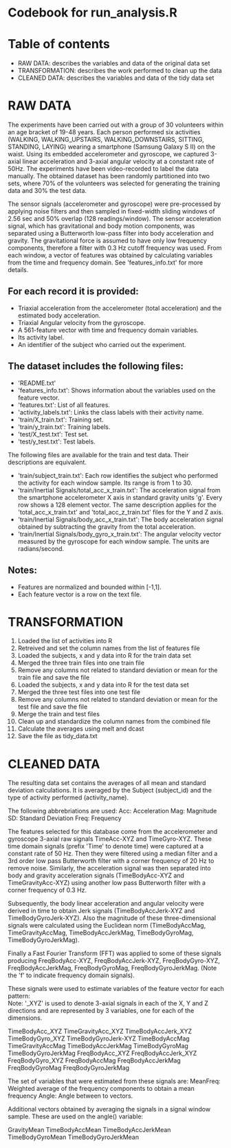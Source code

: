 Codebook for run_analysis.R
======================================

Table of contents
======================================
- RAW DATA: describes the variables and data of the original data set
- TRANSFORMATION: describes the work performed to clean up the data
- CLEANED DATA: describes the variables and data of the tidy data set

RAW DATA
======================================
The experiments have been carried out with a group of 30 volunteers within an age bracket of 19-48 years. Each person performed six activities (WALKING, WALKING_UPSTAIRS, WALKING_DOWNSTAIRS, SITTING, STANDING, LAYING) wearing a smartphone (Samsung Galaxy S II) on the waist. Using its embedded accelerometer and gyroscope, we captured 3-axial linear acceleration and 3-axial angular velocity at a constant rate of 50Hz. The experiments have been video-recorded to label the data manually. The obtained dataset has been randomly partitioned into two sets, where 70% of the volunteers was selected for generating the training data and 30% the test data. 

The sensor signals (accelerometer and gyroscope) were pre-processed by applying noise filters and then sampled in fixed-width sliding windows of 2.56 sec and 50% overlap (128 readings/window). The sensor acceleration signal, which has gravitational and body motion components, was separated using a Butterworth low-pass filter into body acceleration and gravity. The gravitational force is assumed to have only low frequency components, therefore a filter with 0.3 Hz cutoff frequency was used. From each window, a vector of features was obtained by calculating variables from the time and frequency domain. See 'features_info.txt' for more details. 

For each record it is provided:
--------------------------------------

- Triaxial acceleration from the accelerometer (total acceleration) and the estimated body acceleration.
- Triaxial Angular velocity from the gyroscope. 
- A 561-feature vector with time and frequency domain variables. 
- Its activity label. 
- An identifier of the subject who carried out the experiment.

The dataset includes the following files:
--------------------------------------
- 'README.txt'
- 'features_info.txt': Shows information about the variables used on the feature vector.
- 'features.txt': List of all features.
- 'activity_labels.txt': Links the class labels with their activity name.
- 'train/X_train.txt': Training set.
- 'train/y_train.txt': Training labels.
- 'test/X_test.txt': Test set.
- 'test/y_test.txt': Test labels.

The following files are available for the train and test data. Their descriptions are equivalent. 

- 'train/subject_train.txt': Each row identifies the subject who performed the activity for each window sample. Its range is from 1 to 30. 
- 'train/Inertial Signals/total_acc_x_train.txt': The acceleration signal from the smartphone accelerometer X axis in standard gravity units 'g'. Every row shows a 128 element vector. The same description applies for the 'total_acc_x_train.txt' and 'total_acc_z_train.txt' files for the Y and Z axis. 
- 'train/Inertial Signals/body_acc_x_train.txt': The body acceleration signal obtained by subtracting the gravity from the total acceleration. 
- 'train/Inertial Signals/body_gyro_x_train.txt': The angular velocity vector measured by the gyroscope for each window sample. The units are radians/second. 

Notes: 
--------------------------------------
- Features are normalized and bounded within [-1,1].
- Each feature vector is a row on the text file.

TRANSFORMATION
======================================
1. Loaded the list of activities into R
2. Retreived and set the column names from the list of features file
3. Loaded the subjects, x and y data into R for the train data set
4. Merged the three train files into one train file
5. Remove any columns not related to standard deviation or mean for the train file and save the file
6. Loaded the subjects, x and y data into R for the test data set
7. Merged the three test files into one test file
8. Remove any columns not related to standard deviation or mean for the test file and save the file
9. Merge the train and test files
10. Clean up and standardize the column names from the combined file
11. Calculate the averages using melt and dcast
12. Save the file as tidy_data.txt

CLEANED DATA
======================================
The resulting data set contains the averages of all mean and standard deviation calculations.  It is averaged by the Subject (subject_id) and the type of activity performed (activity_name).

The following abbrebriations are used:
Acc: Acceleration
Mag: Magnitude
SD: Standard Deviation
Freq: Frequency

The features selected for this database come from the accelerometer and gyroscope 3-axial raw signals TimeAcc-XYZ and TimeGyro-XYZ. These time domain signals (prefix 'Time' to denote time) were captured at a constant rate of 50 Hz. Then they were filtered using a median filter and a 3rd order low pass Butterworth filter with a corner frequency of 20 Hz to remove noise. Similarly, the acceleration signal was then separated into body and gravity acceleration signals (TimeBodyAcc-XYZ and TimeGravityAcc-XYZ) using another low pass Butterworth filter with a corner frequency of 0.3 Hz. 

Subsequently, the body linear acceleration and angular velocity were derived in time to obtain Jerk signals (TimeBodyAccJerk-XYZ and TimeBodyGyroJerk-XYZ). Also the magnitude of these three-dimensional signals were calculated using the Euclidean norm (TimeBodyAccMag, TimeGravityAccMag, TimeBodyAccJerkMag, TimeBodyGyroMag, TimeBodyGyroJerkMag). 

Finally a Fast Fourier Transform (FFT) was applied to some of these signals producing FreqBodyAcc-XYZ, FreqBodyAccJerk-XYZ, FreqBodyGyro-XYZ, FreqBodyAccJerkMag, FreqBodyGyroMag, FreqBodyGyroJerkMag. (Note the 'f' to indicate frequency domain signals).

These signals were used to estimate variables of the feature vector for each pattern:  
Note: '_XYZ' is used to denote 3-axial signals in each of the X, Y and Z directions and are represented by 3 variables, one for each of the dimensions.

TimeBodyAcc_XYZ
TimeGravityAcc_XYZ
TimeBodyAccJerk_XYZ
TimeBodyGyro_XYZ
TimeBodyGyroJerk-XYZ
TimeBodyAccMag
TimeGravityAccMag
TimeBodyAccJerkMag
TimeBodyGyroMag
TimeBodyGyroJerkMag
FreqBodyAcc_XYZ
FreqBodyAccJerk_XYZ
FreqBodyGyro_XYZ
FreqBodyAccMag
FreqBodyAccJerkMag
FreqBodyGyroMag
FreqBodyGyroJerkMag

The set of variables that were estimated from these signals are: 
MeanFreq: Weighted average of the frequency components to obtain a mean frequency
Angle: Angle between to vectors.

Additional vectors obtained by averaging the signals in a signal window sample. These are used on the angle() variable:

GravityMean
TimeBodyAccMean
TimeBodyAccJerkMean
TimeBodyGyroMean
TimeBodyGyroJerkMean
